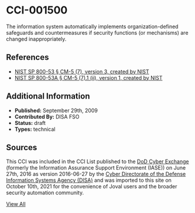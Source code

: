 # CCI-001500

The information system automatically implements organization-defined safeguards and countermeasures if security functions (or mechanisms) are changed inappropriately.

## References ##

* [NIST SP 800-53 § CM-5 (7), version 3, created by NIST](http://csrc.nist.gov/publications/PubsSPs.html)
* [NIST SP 800-53A § CM-5 (7).1 (ii), version 1, created by NIST](http://csrc.nist.gov/publications/PubsSPs.html)


## Additional Information ##

* **Published:** September 29th, 2009
* **Contributed By:** DISA FSO
* **Status:** draft
* **Types:** technical

## Sources ##

This CCI was included in the CCI List published to the [DoD Cyber Exchange](https://public.cyber.mil/stigs/cci/)
(formerly the Information Assurance Support Environment (IASE)) on June 27th, 2016 as version
2016-06-27 by the [Cyber Directorate of the Defense Information Systems Agency (DISA)](https://public.cyber.mil/about-cyber/)
and was imported to this site on October 10th, 2021 for the convenience of Joval users and the broader
security automation community.

[View All](../README.md)
